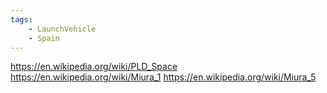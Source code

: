```yaml
---
tags:
    - LaunchVehicle
    - Spain
---
```


https://en.wikipedia.org/wiki/PLD_Space
https://en.wikipedia.org/wiki/Miura_1
https://en.wikipedia.org/wiki/Miura_5